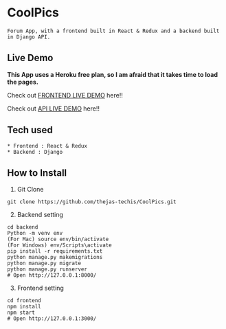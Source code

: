 # CoolPics



```
Forum App, with a frontend built in React & Redux and a backend built in Django API.
```

## Live Demo

**This App uses a Heroku free plan, so I am afraid that it takes time to load the pages.**

Check out [FRONTEND LIVE DEMO](https://front-end-jb.herokuapp.com/) here!!

Check out [API LIVE DEMO](https://backend-jb.herokuapp.com/) here!!

## Tech used

```
* Frontend : React & Redux
* Backend : Django
```

## How to Install

1. Git Clone

```
git clone https://github.com/thejas-techis/CoolPics.git
```

2. Backend setting

```
cd backend
Python -m venv env
(For Mac) source env/bin/activate
(For Windows) env/Scripts\activate
pip install -r requirements.txt
python manage.py makemigrations
python manage.py migrate
python manage.py runserver
# Open http://127.0.0.1:8000/
```

3. Frontend setting

```
cd frontend
npm install
npm start
# Open http://127.0.0.1:3000/
```
